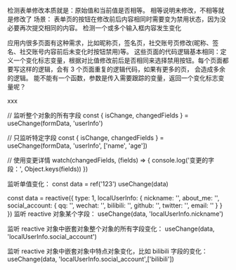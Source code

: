 检测表单修改本质就是：原始值和当前值是否相等。 相等说明未修改，不相等就是修改了
场景： 表单页的按钮在修改前后内容相同时需要变为禁用状态，因为没必要再次提交相同的内容。
检测一个或多个输入框内容发生变化

应用内很多页面有这种需求，比如昵称页，签名页，社交账号页修改(昵称、签名、社交账号内容前后未变化时按钮禁用)等。
这些页面的代码逻辑基本相同：定义一个变化标志变量，根据对比值修改前后是否相同来选择禁用按钮。每个页面都要写这样的逻辑，会有 3 个页面重复的逻辑代码，如果有更多的页， 会造成多余的逻辑。
能不能有一个函数，参数是传入需要跟踪的变量，返回一个变化标志变量呢？

xxx

// 监听整个对象的所有字段
const { isChange, changedFields } = useChange(formData, 'userInfo')

// 只监听特定字段
const { isChange, changedFields } = useChange(formData, 'userInfo', ['name', 'age'])

// 使用变更详情
watch(changedFields, (fields) => {
console.log('变更的字段：', Object.keys(fields))
})

监听单值变化：
const data = ref('123')
useChange(data)

const data = reactive({
type: 1,
localUserInfo: {
nickname: '',
about_me: '',
social_account: {
qq: '',
wechat: '',
bilibili: '',
github: '',
twitter: '',
email: ''
}
}
})
监听 reactive 对象某个字段：
useChange(data, 'localUserInfo.nickname')

监听 reactive 对象中嵌套对象整个对象的所有字段变化：
useChange(data, 'localUserInfo.social_account')

监听 reactive 对象中嵌套对象中特点对象变化，比如 bilibili 字段的变化：
useChange(data, 'localUserInfo.social_account',['bilibili'])
